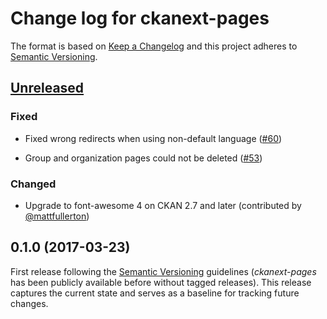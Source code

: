 # Change log for ckanext-pages

The format is based on [Keep a Changelog](http://keepachangelog.com/)
and this project adheres to [Semantic Versioning](http://semver.org/).

## [Unreleased]

### Fixed

- Fixed wrong redirects when using non-default language
  ([#60](https://github.com/ckan/ckanext-pages/issues/60))

- Group and organization pages could not be deleted
  ([#53](https://github.com/ckan/ckanext-pages/issues/53))

### Changed

- Upgrade to font-awesome 4 on CKAN 2.7 and later (contributed by
  [@mattfullerton](https://github.com/ckan/ckanext-pages/pull/51))

## 0.1.0 (2017-03-23)

First release following the [Semantic Versioning](http://semver.org/)
guidelines (*ckanext-pages* has been publicly available before without tagged
releases). This release captures the current state and serves as a baseline for
tracking future changes.


[Unreleased]: https://github.com/ckan/ckanext-pages/compare/release-v0.1.0...master

